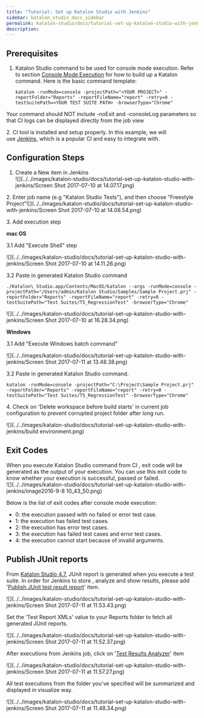 ```yaml
---
title: "Tutorial: Set up Katalon Studio with Jenkins" 
sidebar: katalon_studio_docs_sidebar
permalink: katalon-studio/docs/tutorial-set-up-katalon-studio-with-jenkins.html 
description: 
---
```

Prerequisites
-------------

1.  Katalon Studio command to be used for console mode execution. Refer to section [Console Mode Execution](/display/KD/Console+Mode+Execution) for how to build up a Katalon command. Here is the basic command template:
    
    ```
    katalon -runMode=console -projectPath="<YOUR PROJECT>" -reportFolder="Reports" -reportFileName="report" -retry=0 -testSuitePath=<YOUR TEST SUITE PATH> -browserType="Chrome"
    ```
    

Your command should NOT include -noExit and -consoleLog parameters so that CI logs can be displayed directly from the job view

2\. CI tool is installed and setup properly. In this example, we will use [Jenkins](https://jenkins.io/), which is a popular CI and easy to integrate with.

Configuration Steps
-------------------

1.  Create a New item in Jenkins  
    ![](../../images/katalon-studio/docs/tutorial-set-up-katalon-studio-with-jenkins/Screen Shot 2017-07-10 at 14.07.17.png)

2\. Enter job name (e.g "Katalon Studio Tests"), and then choose "Freestyle Project"![](../../images/katalon-studio/docs/tutorial-set-up-katalon-studio-with-jenkins/Screen Shot 2017-07-10 at 14.08.54.png)

3\. Add execution step

**mac OS**

3.1 Add "Execute Shell" step

![](../../images/katalon-studio/docs/tutorial-set-up-katalon-studio-with-jenkins/Screen Shot 2017-07-10 at 14.11.26.png)

3.2 Paste in generated Katalon Studio command

```
./Katalon\ Studio.app/Contents/MacOS/katalon --args -runMode=console -projectPath="/Users/admin/Katalon Studio/Samples/Sample Project.prj" -reportFolder="Reports" -reportFileName="report" -retry=0 -testSuitePath="Test Suites/TS_RegressionTest" -browserType="Chrome"
```

![](../../images/katalon-studio/docs/tutorial-set-up-katalon-studio-with-jenkins/Screen Shot 2017-07-10 at 16.28.34.png)

**Windows**

3.1 Add "Execute Windows batch command"

![](../../images/katalon-studio/docs/tutorial-set-up-katalon-studio-with-jenkins/Screen Shot 2017-07-11 at 13.48.38.png)

3.2 Paste in generated Katalon Studio command.

```
katalon -runMode=console -projectPath="C:\Project\Sample Project.prj" -reportFolder="Reports" -reportFileName="report" -retry=0 -testSuitePath="Test Suites/TS_RegressionTest" -browserType="Chrome"
```

4\. Check on 'Delete workspace before build starts' in current job configuration to prevent corrupted project folder after long run.

![](../../images/katalon-studio/docs/tutorial-set-up-katalon-studio-with-jenkins/build environment.png)

Exit Codes
----------

When you execute Katalon Studio command from CI , exit code will be generated as the output of your execution. You can use this exit code to know whether your execution is successful, passed or failed.  
![](../../images/katalon-studio/docs/tutorial-set-up-katalon-studio-with-jenkins/image2016-9-8 10_43_50.png)

Below is the list of exit codes after console mode execution:

*   0: the execution passed with no failed or error test case.
*   1: the execution has failed test cases.
*   2: the execution has error test cases.
*   3: the execution has failed test cases and error test cases.
*   4: the execution cannot start because of invalid arguments.

Publish JUnit reports
---------------------

From [Katalon Studio 4.7](https://docs.katalon.com/display/KD/Version+4.7), JUnit report is generated when you execute a test suite. In order for Jenkins to store , analyze and show results, please add '[Publish JUnit test result report](https://wiki.jenkins.io/display/JENKINS/JUnit+Plugin)' item.

![](../../images/katalon-studio/docs/tutorial-set-up-katalon-studio-with-jenkins/Screen Shot 2017-07-11 at 11.53.43.png)  

Set the 'Test Report XMLs' value to your Reports folder to fetch all generated JUnit reports.

![](../../images/katalon-studio/docs/tutorial-set-up-katalon-studio-with-jenkins/Screen Shot 2017-07-11 at 11.52.37.png)  

After executions from Jenkins job, click on '[Test Results Analyzer](https://wiki.jenkins.io/display/JENKINS/Test+Results+Analyzer+Plugin)' item

![](../../images/katalon-studio/docs/tutorial-set-up-katalon-studio-with-jenkins/Screen Shot 2017-07-11 at 11.57.27.png)

All test executions from the folder you've specified will be summarized and displayed in visualize way.

![](../../images/katalon-studio/docs/tutorial-set-up-katalon-studio-with-jenkins/Screen Shot 2017-07-11 at 11.48.34.png)